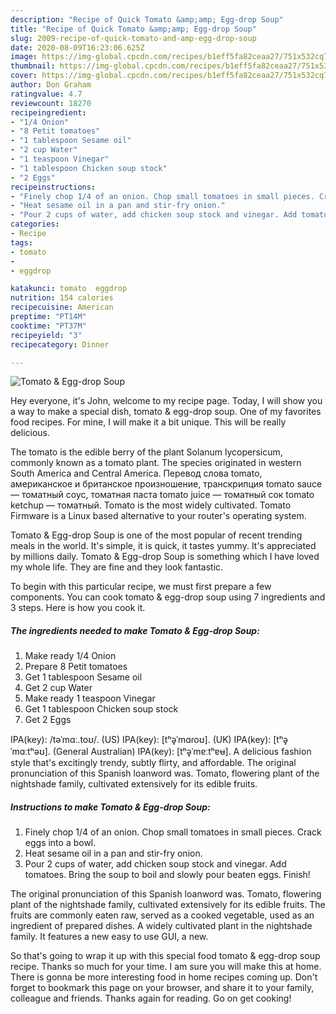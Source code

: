 ```yaml
---
description: "Recipe of Quick Tomato &amp;amp; Egg-drop Soup"
title: "Recipe of Quick Tomato &amp;amp; Egg-drop Soup"
slug: 2009-recipe-of-quick-tomato-and-amp-egg-drop-soup
date: 2020-08-09T16:23:06.625Z
image: https://img-global.cpcdn.com/recipes/b1eff5fa82ceaa27/751x532cq70/tomato-egg-drop-soup-recipe-main-photo.jpg
thumbnail: https://img-global.cpcdn.com/recipes/b1eff5fa82ceaa27/751x532cq70/tomato-egg-drop-soup-recipe-main-photo.jpg
cover: https://img-global.cpcdn.com/recipes/b1eff5fa82ceaa27/751x532cq70/tomato-egg-drop-soup-recipe-main-photo.jpg
author: Don Graham
ratingvalue: 4.7
reviewcount: 18270
recipeingredient:
- "1/4 Onion"
- "8 Petit tomatoes"
- "1 tablespoon Sesame oil"
- "2 cup Water"
- "1 teaspoon Vinegar"
- "1 tablespoon Chicken soup stock"
- "2 Eggs"
recipeinstructions:
- "Finely chop 1/4 of an onion. Chop small tomatoes in small pieces. Crack eggs into a bowl."
- "Heat sesame oil in a pan and stir-fry onion."
- "Pour 2 cups of water, add chicken soup stock and vinegar. Add tomatoes. Bring the soup to boil and slowly pour beaten eggs. Finish!"
categories:
- Recipe
tags:
- tomato
- 
- eggdrop

katakunci: tomato  eggdrop 
nutrition: 154 calories
recipecuisine: American
preptime: "PT14M"
cooktime: "PT37M"
recipeyield: "3"
recipecategory: Dinner

---
```



![Tomato &amp; Egg-drop Soup](https://img-global.cpcdn.com/recipes/b1eff5fa82ceaa27/751x532cq70/tomato-egg-drop-soup-recipe-main-photo.jpg)

Hey everyone, it's John, welcome to my recipe page. Today, I will show you a way to make a special dish, tomato &amp; egg-drop soup. One of my favorites food recipes. For mine, I will make it a bit unique. This will be really delicious.

The tomato is the edible berry of the plant Solanum lycopersicum, commonly known as a tomato plant. The species originated in western South America and Central America. Перевод слова tomato, американское и британское произношение, транскрипция tomato sauce — томатный соус, томатная паста tomato juice — томатный сок tomato ketchup — томатный. Tomato is the most widely cultivated. Tomato Firmware is a Linux based alternative to your router&#39;s operating system.

Tomato &amp; Egg-drop Soup is one of the most popular of recent trending meals in the world. It's simple, it is quick, it tastes yummy. It's appreciated by millions daily. Tomato &amp; Egg-drop Soup is something which I have loved my whole life. They are fine and they look fantastic.


To begin with this particular recipe, we must first prepare a few components. You can cook tomato &amp; egg-drop soup using 7 ingredients and 3 steps. Here is how you cook it.

<!--inarticleads1-->

##### The ingredients needed to make Tomato &amp; Egg-drop Soup:

1. Make ready 1/4 Onion
1. Prepare 8 Petit tomatoes
1. Get 1 tablespoon Sesame oil
1. Get 2 cup Water
1. Make ready 1 teaspoon Vinegar
1. Get 1 tablespoon Chicken soup stock
1. Get 2 Eggs


IPA(key): /təˈmɑː.toʊ/. (US) IPA(key): [tʰə̥ˈmɑɾoʊ]. (UK) IPA(key): [tʰə̥ˈmɑːtʰəʊ]. (General Australian) IPA(key): [tʰə̥ˈmɐːtʰɐʉ]. A delicious fashion style that&#39;s excitingly trendy, subtly flirty, and affordable. The original pronunciation of this Spanish loanword was. Tomato, flowering plant of the nightshade family, cultivated extensively for its edible fruits. 

<!--inarticleads2-->

##### Instructions to make Tomato &amp; Egg-drop Soup:

1. Finely chop 1/4 of an onion. Chop small tomatoes in small pieces. Crack eggs into a bowl.
1. Heat sesame oil in a pan and stir-fry onion.
1. Pour 2 cups of water, add chicken soup stock and vinegar. Add tomatoes. Bring the soup to boil and slowly pour beaten eggs. Finish!


The original pronunciation of this Spanish loanword was. Tomato, flowering plant of the nightshade family, cultivated extensively for its edible fruits. The fruits are commonly eaten raw, served as a cooked vegetable, used as an ingredient of prepared dishes. A widely cultivated plant in the nightshade family. It features a new easy to use GUI, a new. 

So that's going to wrap it up with this special food tomato &amp; egg-drop soup recipe. Thanks so much for your time. I am sure you will make this at home. There is gonna be more interesting food in home recipes coming up. Don't forget to bookmark this page on your browser, and share it to your family, colleague and friends. Thanks again for reading. Go on get cooking!
